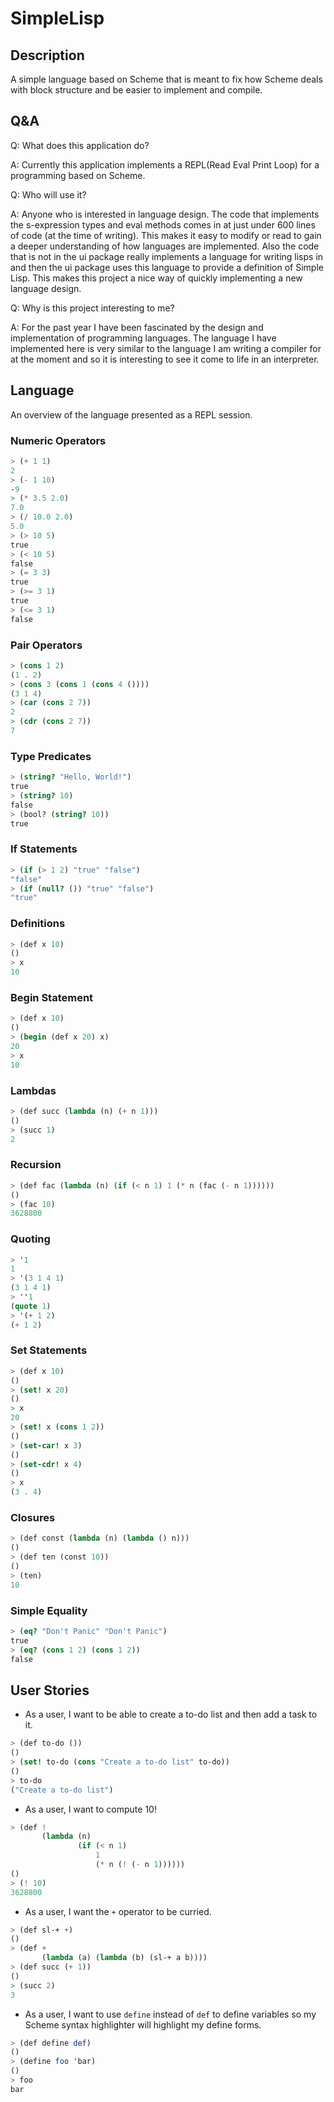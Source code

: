# SimpleLisp
## Description
A simple language based on Scheme that is meant to fix how Scheme deals with
block structure and be easier to implement and compile.

## Q&A
Q: What does this application do?

A: Currently this application implements a REPL(Read Eval Print Loop) for a
programming based on Scheme.

Q: Who will use it?

A: Anyone who is interested in language design. The code that implements the
s-expression types and eval methods comes in at just under 600 lines of code
(at the time of writing). This makes it easy to modify or read to gain a deeper
understanding of how languages are implemented. Also the code that is not in the
ui package really implements a language for writing lisps in and then the ui package
uses this language to provide a definition of Simple Lisp. This makes this project
a nice way of quickly implementing a new language design.

Q: Why is this project interesting to me?

A: For the past year I have been fascinated by the design and implementation of
programming languages. The language I have implemented here is very similar to
the language I am writing a compiler for at the moment and so it is interesting
to see it come to life in an interpreter.

## Language
An overview of the language presented as a REPL session.
### Numeric Operators
```scheme
> (+ 1 1)
2
> (- 1 10)
-9
> (* 3.5 2.0)
7.0
> (/ 10.0 2.0)
5.0
> (> 10 5)
true
> (< 10 5)
false
> (= 3 3)
true
> (>= 3 1)
true
> (<= 3 1)
false
```
### Pair Operators
```scheme
> (cons 1 2)
(1 . 2)
> (cons 3 (cons 1 (cons 4 ())))
(3 1 4)
> (car (cons 2 7))
2
> (cdr (cons 2 7))
7
```
### Type Predicates
```scheme
> (string? "Hello, World!")
true
> (string? 10)
false
> (bool? (string? 10))
true
```
### If Statements
```scheme
> (if (> 1 2) "true" "false")
"false"
> (if (null? ()) "true" "false")
"true"
```
### Definitions
```scheme
> (def x 10)
()
> x
10
```
### Begin Statement
```scheme
> (def x 10)
()
> (begin (def x 20) x)
20
> x
10
```
### Lambdas
```scheme
> (def succ (lambda (n) (+ n 1)))
()
> (succ 1)
2
```
### Recursion
```scheme
> (def fac (lambda (n) (if (< n 1) 1 (* n (fac (- n 1))))))
()
> (fac 10)
3628800
```
### Quoting
```scheme
> '1
1
> '(3 1 4 1)
(3 1 4 1)
> ''1
(quote 1)
> '(+ 1 2)
(+ 1 2)
```
### Set Statements
```scheme
> (def x 10)
()
> (set! x 20)
()
> x
20
> (set! x (cons 1 2))
()
> (set-car! x 3)
()
> (set-cdr! x 4)
()
> x
(3 . 4)
```
### Closures
```scheme
> (def const (lambda (n) (lambda () n)))
()
> (def ten (const 10))
()
> (ten)
10
```
### Simple Equality
```scheme
> (eq? "Don't Panic" "Don't Panic")
true
> (eq? (cons 1 2) (cons 1 2))
false
```
## User Stories
+ As a user, I want to be able to create a to-do list and then add a task to it.
```scheme
> (def to-do ())
()
> (set! to-do (cons "Create a to-do list" to-do))
()
> to-do
("Create a to-do list")
```
+ As a user, I want to compute 10!
```scheme
> (def !
       (lambda (n)
               (if (< n 1)
                   1
                   (* n (! (- n 1))))))
()
> (! 10)
3628800
```
+ As a user, I want the `+` operator to be curried.
```scheme
> (def sl-+ +)
()
> (def +
       (lambda (a) (lambda (b) (sl-+ a b))))
> (def succ (+ 1))
()
> (succ 2)
3
```
+ As a user, I want to use `define` instead of `def` to define variables so my Scheme
syntax highlighter will highlight my define forms.
```scheme
> (def define def)
()
> (define foo 'bar)
()
> foo
bar
```
